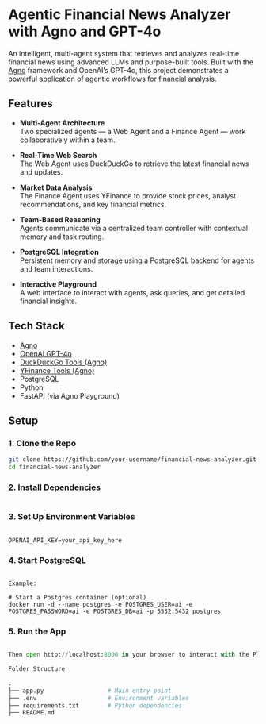 # Agentic Financial News Analyzer with Agno and GPT-4o

An intelligent, multi-agent system that retrieves and analyzes real-time financial news using advanced LLMs and purpose-built tools. Built with the [Agno](https://github.com/agnos-ai/agno) framework and OpenAI’s GPT-4o, this project demonstrates a powerful application of agentic workflows for financial analysis.

## Features

- **Multi-Agent Architecture**  
  Two specialized agents — a Web Agent and a Finance Agent — work collaboratively within a team.

- **Real-Time Web Search**  
  The Web Agent uses DuckDuckGo to retrieve the latest financial news and updates.

- **Market Data Analysis**  
  The Finance Agent uses YFinance to provide stock prices, analyst recommendations, and key financial metrics.

- **Team-Based Reasoning**  
  Agents communicate via a centralized team controller with contextual memory and task routing.

- **PostgreSQL Integration**  
  Persistent memory and storage using a PostgreSQL backend for agents and team interactions.

- **Interactive Playground**  
  A web interface to interact with agents, ask queries, and get detailed financial insights.

## Tech Stack

- [Agno](https://github.com/agnos-ai/agno)
- [OpenAI GPT-4o](https://platform.openai.com/)
- [DuckDuckGo Tools (Agno)](https://docs.agnos.ai/tools/duckduckgo)
- [YFinance Tools (Agno)](https://docs.agnos.ai/tools/yfinance)
- PostgreSQL
- Python
- FastAPI (via Agno Playground)

## Setup

### 1. Clone the Repo

```bash
git clone https://github.com/your-username/financial-news-analyzer.git
cd financial-news-analyzer
```

### 2. Install Dependencies

```pip install -r requirements.txt
```

### 3. Set Up Environment Variables

```Create a .env file in the root directory and add your environment variables (e.g., OpenAI API keys).

OPENAI_API_KEY=your_api_key_here
```

### 4. Start PostgreSQL

```Ensure you have a local PostgreSQL instance running. Update the db_url in the code if needed.

Example:

# Start a Postgres container (optional)
docker run -d --name postgres -e POSTGRES_USER=ai -e POSTGRES_PASSWORD=ai -e POSTGRES_DB=ai -p 5532:5432 postgres
```

### 5. Run the App

```python app.py

Then open http://localhost:8000 in your browser to interact with the Playground.

Folder Structure

.
├── app.py                  # Main entry point
├── .env                    # Environment variables
├── requirements.txt        # Python dependencies
├── README.md      
```